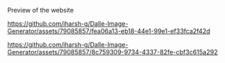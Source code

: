 Preview of the website

https://github.com/iharsh-g/Dalle-Image-Generator/assets/79085857/fea06a13-eb18-44e1-99e1-ef33fca2f42d

https://github.com/iharsh-g/Dalle-Image-Generator/assets/79085857/8c759309-9734-4337-82fe-cbf3c615a292
